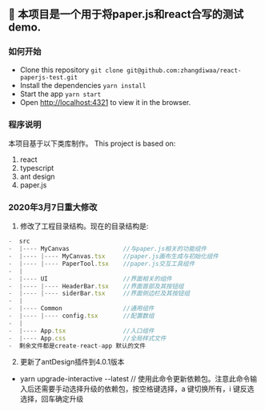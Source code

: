 ## 🎣 本项目是一个用于将paper.js和react合写的测试demo.

### 如何开始
- Clone this repository `git clone git@github.com:zhangdiwaa/react-paperjs-test.git`
- Install the dependencies `yarn install`
- Start the app `yarn start`
- Open [http://localhost:4321](http://localhost:4321) to view it in the browser.

### 程序说明
本项目基于以下类库制作。
This project is based on:

1. react
2. typescript
3. ant design
4. paper.js

### 2020年3月7日重大修改
1. 修改了工程目录结构。现在的目录结构是:
```javascript
-  src
-  |---- MyCanvas               //与paper.js相关的功能组件
-  |---- |---- MyCanvas.tsx     //paper.js画布生成与初始化组件
-  |---- |---- PaperTool.tsx    //paper.js交互工具组件
-  |
-  |---- UI                     //界面相关的组件
-  |---- |---- HeaderBar.tsx    //界面首部及其按钮组
-  |---- |---- siderBar.tsx     //界面侧边栏及其按钮组
-  |
-  |---- Common                 //通用组件
-  |---- |---- config.tsx       //配置数组
-  |
-  |---- App.tsx                //入口组件
-  |---- App.css                //全局样式文件
-  剩余文件都是create-react-app 默认的文件
```
2. 更新了antDesign插件到4.0.1版本
- yarn upgrade-interactive --latest // 使用此命令更新依赖包。注意此命令输入后还需要手动选择升级的依赖包，按空格键选择，a 键切换所有，i 键反选选择，回车确定升级

